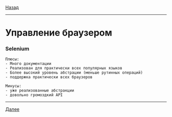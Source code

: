 [Назад](/e2e-stack/disclamer.md)

---

# Управление браузером

### Selenium

    Плюсы:
    - Много документации
    - Реализован для практически всех популярных языков
    - Более высокий уровень абстрации (меньше рутинных операций)
    - поддержка практически всех браузеров

    Минусы:
    - уже реализованные абстракции
    - довольно громоздкий API

---

[Далее](/e2e-stack/slides/2.md)
